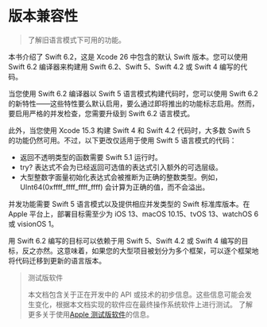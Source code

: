 # 版本兼容性

> 了解旧语言模式下可用的功能。

本书介绍了 Swift 6.2，这是 Xcode 26 中包含的默认 Swift 版本。您可以使用 Swift 6.2 编译器来构建用 Swift 6.2、Swift 5、Swift 4.2 或 Swift 4 编写的代码。

当您使用 Swift 6.2 编译器以 Swift 5 语言模式构建代码时，您可以使用 Swift 6.2 的新特性——这些特性要么默认启用，要么通过即将推出的功能标志启用。然而，要启用严格的并发检查，您需要升级到 Swift 6.2 语言模式。

此外，当您使用 Xcode 15.3 构建 Swift 4 和 Swift 4.2 代码时，大多数 Swift 5 的功能仍然可用。不过，以下更改仅适用于使用 Swift 5 语言模式的代码：

- 返回不透明类型的函数需要 Swift 5.1 运行时。
- try? 表达式不会为已经返回可选值的表达式引入额外的可选层级。
- 大型整数字面量初始化表达式会被推断为正确的整数类型。例如， UInt64(0xffff_ffff_ffff_ffff) 会计算为正确的值，而不会溢出。

并发功能需要 Swift 5 语言模式以及提供相应并发类型的 Swift 标准库版本。在 Apple 平台上，部署目标需至少为 iOS 13、macOS 10.15、tvOS 13、watchOS 6 或 visionOS 1。

用 Swift 6.2 编写的目标可以依赖于用 Swift 5、Swift 4.2 或 Swift 4 编写的目标，反之亦然。这意味着，如果您的大型项目被划分为多个框架，可以逐个框架地将代码迁移到更新的语言版本。

> 测试版软件
>
> 本文档包含关于正在开发中的 API 或技术的初步信息。这些信息可能会发生变化，根据本文档实现的软件应在最终操作系统软件上进行测试。
> 了解更多关于使用[Apple 测试版软件](https://developer.apple.com/support/beta-software/)的信息。
